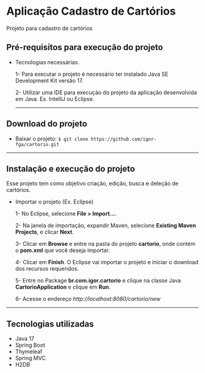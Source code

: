 # Aplicação Cadastro de Cartórios
Projeto para cadastro de cartórios

##  Pré-requisitos para execução do projeto
- Tecnologias necessárias.

  1- Para executar o projeto é necessário ter instalado Java SE Development Kit versão 17.
  
  2- Utilizar uma IDE para execução do projeto da aplicação desenvolvida em Java. Ex. IntelliJ ou Eclipse.
    
  ---
  
## Download do projeto

- Baixar o projeto: `$ git clone https://github.com/igor-fga/cartorio.git`

---

## Instalação e execução do projeto
Esse projeto tem como objetivo criação, edição, busca e deleção de cartórios.

- Importar o projeto (Ex. Eclipse)

  1- No Eclipse, selecione **File > Import...**.
  
  2- Na janela de importação, expandir Maven, selecione **Existing Maven Projects**, e clicar **Next**.
  
  3- Clicar em **Browse** e entre na pasta do projeto **cartorio**, onde contém o **pom.xml** que você deseja importar.
  
  4- Clicar em **Finish**. O Eclipse vai importar o projeto e iniciar o download dos recursos requeridos.
 
  5- Entre no Package **br.com.igor.cartorio** e clique na classe Java **CartorioApplication** e clique em **Run**.
  
  6- Acesse o endereço *http://localhost:8080/cartorio/new*
    
 ---
 
## Tecnologias utilizadas

- Java 17
- Spring Boot
- Thymeleaf
- Spring MVC
- H2DB



